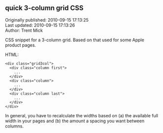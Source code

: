 ## quick 3-column grid CSS  
Originally published: 2010-09-15 17:13:25  
Last updated: 2010-09-15 17:13:26  
Author: Trent Mick  
  
CSS snippet for a 3-column grid. Based on that used for some Apple product pages.

HTML:

    <div class="grid3col">
      <div class="column first">
        ...
      </div>
      <div class="column">
        ...
      </div>
      <div class="column last">
        ...
      </div>
    </div>

In general, you have to recalculate the widths based on (a) the available full width in your pages and (b) the amount a spacing you want between columns.